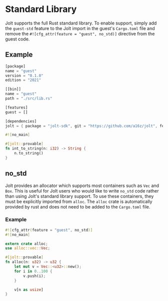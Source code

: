 # Standard Library
Jolt supports the full Rust standard library. To enable support, simply add the `guest-std` feature to the Jolt import in the guest's `Cargo.toml` file and remove the `#![cfg_attr(feature = "guest", no_std)]` directive from the guest code.

## Example
```rust
[package]
name = "guest"
version = "0.1.0"
edition = "2021"

[[bin]]
name = "guest"
path = "./src/lib.rs"

[features]
guest = []

[dependencies]
jolt = { package = "jolt-sdk", git = "https://github.com/a16z/jolt", features = ["guest-std"] }
```

```rust
#![no_main]

#[jolt::provable]
fn int_to_string(n: i32) -> String {
    n.to_string()
}
```


## no_std

Jolt provides an allocator which supports most containers such as `Vec` and `Box`. This is useful for Jolt users who would like to write `no_std` code rather than using Jolt's standard library support. To use these containers, they must be explicitly imported from `alloc`. The `alloc` crate is automatically provided by rust and does not need to be added to the `Cargo.toml` file.

### Example
```rust
#![cfg_attr(feature = "guest", no_std)]
#![no_main]

extern crate alloc;
use alloc::vec::Vec;

#[jolt::provable]
fn alloc(n: u32) -> u32 {
    let mut v = Vec::<u32>::new();
    for i in 0..100 {
        v.push(i);
    }

    v[n as usize]
}
```
